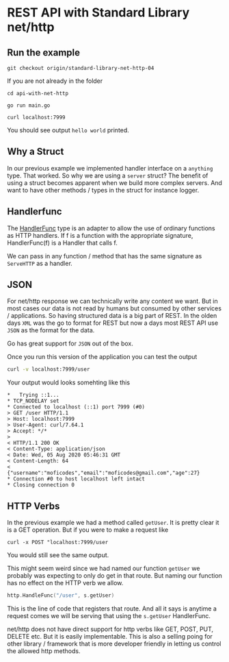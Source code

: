 # REST API with Standard Library net/http

## Run the example
```
git checkout origin/standard-library-net-http-04
```

If you are not already in the folder
```
cd api-with-net-http
```

```
go run main.go
```

```
curl localhost:7999
```

You should see output `hello world` printed.

## Why a Struct
In our previous example we implemented handler interface on a `anything` type. That worked. So why we are using a `server` struct?
The benefit of using a struct becomes apparent when we build more complex servers. And want to have other methods / types in the struct for instance logger.

## Handlerfunc

The [HandlerFunc](https://golang.org/pkg/net/http/#HandlerFunc) type is an adapter to allow the use of ordinary functions as HTTP handlers. If f is a function with the appropriate signature, HandlerFunc(f) is a Handler that calls f.

We can pass in any function / method that has the same signature as `ServeHTTP` as a handler.

## JSON
For net/http response we can technically write any content we want. But in most cases our data is not read by humans but consumed by other services / applications. So having structured data is a big part of REST. In the olden days `XML` was the go to format for REST but now a days most REST API use `JSON` as the format for the data.

Go has great support for `JSON` out of the box.

Once you run this version of the application you can test the output

```bash
curl -v localhost:7999/user
```

Your output would looks somehting like this

```shell
*   Trying ::1...
* TCP_NODELAY set
* Connected to localhost (::1) port 7999 (#0)
> GET /user HTTP/1.1
> Host: localhost:7999
> User-Agent: curl/7.64.1
> Accept: */*
> 
< HTTP/1.1 200 OK
< Content-Type: application/json
< Date: Wed, 05 Aug 2020 05:46:31 GMT
< Content-Length: 64
< 
{"username":"moficodes","email":"moficodes@gmail.com","age":27}
* Connection #0 to host localhost left intact
* Closing connection 0
```

## HTTP Verbs
In the previous example we had a method called `getUser`. It is pretty clear it is a GET operation. But if you were to make a request like
```
curl -x POST "localhost:7999/user
```
You would still see the same output. 

This might seem weird since we had named our function `getUser` we probably was expecting to only do get in that route. But naming our function has no effect on the HTTP verb we allow. 

```go
http.HandleFunc("/user", s.getUser)
```
This is the line of code that registers that route. And all it says is anytime a request comes we will be serving that using the `s.getUser` HandlerFunc.

net/http does not have direct support for http verbs like GET, POST, PUT, DELETE etc. But it is easily implementable. This is also a selling poing for other library / framework that is more developer friendly in letting us control the allowed http methods.

